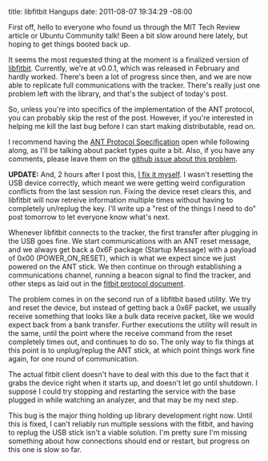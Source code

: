 title: libfitbit Hangups
date: 2011-08-07 19:34:29 -08:00

First off, hello to everyone who found us through the MIT Tech Review
article or Ubuntu Community talk! Been a bit slow around here lately,
but hoping to get things booted back up.

It seems the most requested thing at the moment is a finalized version
of [libfitbit][1]. Currently, we're at v0.0.1, which was released in
February and hardly worked. There's been a lot of progress since then,
and we are now able to replicate full communications with the
tracker. There's really just one problem left with the library, and
that's the subject of today's post. 

So, unless you're into specifics of the implementation of the ANT
protocol, you can probably skip the rest of the post. However, if
you're interested in helping me kill the last bug before I can start
making distributable, read on.

I recommend having the [ANT Protocol Specification][2] open while
following along, as I'll be talking about packet types quite a
bit. Also, if you have any comments, please leave them on the
[github issue about this problem][4].

**UPDATE:** And, 2 hours after I post this, [I fix it myself][4]. I
wasn't resetting the USB device correctly, which meant we were getting
weird configuration conflicts from the last session run. Fixing the
device reset clears this, and libfitbit will now retreive information
multiple times without having to completely un/replug the key. I'll
write up a "rest of the things I need to do" post tomorrow to let
everyone know what's next.

<!--more-->

Whenever libfitbit connects to the tracker, the first transfer after
plugging in the USB goes fine. We start communications with an ANT
reset message, and we always get back a 0x6F package (Startup Message)
with a payload of 0x00 (POWER_ON_RESET), which is what we expect since
we just powered on the ANT stick. We then continue on through
establishing a communications channel, running a beacon signal to find
the tracker, and other steps as laid out in the [fitbit protocol document][3].

The problem comes in on the second run of a libfitbit based
utility. We try and reset the device, but instead of getting back a
0x6F packet, we usually receive something that looks like a bulk data
receive packet, like we would expect back from a bank
transfer. Further executions the utility will result in the same,
until the point where the receive command from the reset completely
times out, and continues to do so. The only way to fix things at this
point is to unplug/replug the ANT stick, at which point things work
fine again, for one round of communication.

The actual fitbit client doesn't have to deal with this due to the
fact that it grabs the device right when it starts up, and doesn't let
go until shutdown. I suppose I could try stopping and restarting the
service with the base plugged in while watching an analyzer, and that
may be my next step.

This bug is the major thing holding up library development right
now. Until this is fixed, I can't reliably run multiple sessions with
the fitbit, and having to replug the USB stick isn't a viable
solution. I'm pretty sure I'm missing something about how connections
should end or restart, but progress on this one is slow so far.

[1]: http://www.github.com/qdot/libfitbit
[2]: http://www.thisisant.com/images/Resources/PDF/1204662412_ant%20message%20protocol%20and%20usage.pdf
[3]: https://github.com/qdot/libfitbit/blob/master/doc/fitbit_protocol.asciidoc
[4]: https://github.com/qdot/libfitbit/issues/8
